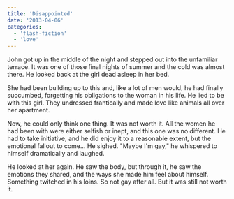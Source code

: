 ```yaml
---
title: 'Disappointed'
date: '2013-04-06'
categories:
  - 'flash-fiction'
  - 'love'
---
```


John got up in the middle of the night and stepped out into the unfamiliar
terrace. It was one of those final nights of summer and the cold was almost
there. He looked back at the girl dead asleep in her bed.

<!-- truncate -->


She had been building up to this and, like a lot of men would, he had finally
succumbed, forgetting his obligations to the woman in his life. He lied to be
with this girl. They undressed frantically and made love like animals all over
her apartment.

Now, he could only think one thing. It was not worth it. All the women he had
been with were either selfish or inept, and this one was no different. He had to
take initiative, and he did enjoy it to a reasonable extent, but the emotional
fallout to come... He sighed. "Maybe I'm gay," he whispered to himself
dramatically and laughed.

He looked at her again. He saw the body, but through it, he saw the emotions
they shared, and the ways she made him feel about himself. Something twitched in
his loins. So not gay after all. But it was still not worth it.
